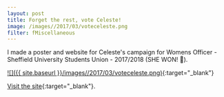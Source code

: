 ```yaml
---
layout: post
title: Forget the rest, vote Celeste!
image: /images//2017/03/voteceleste.png
filter: fMiscellaneous 
---
```

I made a poster and website for Celeste's campaign for Womens Officer - Sheffield University Students Union - 2017/2018 (SHE WON! 🎉).

[![]({{ site.baseurl }}/images//2017/03/voteceleste.png)](http://vote.celestejones.co.uk){:target="_blank"}

[Visit the site](http://vote.celestejones.co.uk){:target="_blank"}.
